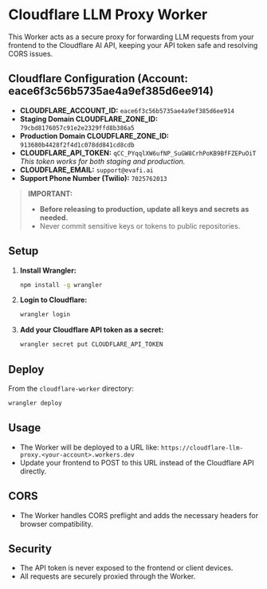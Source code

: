 # Cloudflare LLM Proxy Worker

This Worker acts as a secure proxy for forwarding LLM requests from your frontend to the Cloudflare AI API, keeping your API token safe and resolving CORS issues.

## Cloudflare Configuration (Account: eace6f3c56b5735ae4a9ef385d6ee914)

- **CLOUDFLARE_ACCOUNT_ID:** `eace6f3c56b5735ae4a9ef385d6ee914`
- **Staging Domain CLOUDFLARE_ZONE_ID:** `79cbd8176057c91e2e2329ffd8b386a5`
- **Production Domain CLOUDFLARE_ZONE_ID:** `913680b4428f2f4d1c078dd841cd8cdb`
- **CLOUDFLARE_API_TOKEN:** `qCC_PYqqlXW6ufNP_SuGW8CrhPoKB9BfFZEPuOiT`  
  _This token works for both staging and production._
- **CLOUDFLARE_EMAIL:** `support@evafi.ai`
- **Support Phone Number (Twilio):** `7025762013`

> **IMPORTANT:**
> - **Before releasing to production, update all keys and secrets as needed.**
> - Never commit sensitive keys or tokens to public repositories.

## Setup

1. **Install Wrangler:**
   ```sh
   npm install -g wrangler
   ```
2. **Login to Cloudflare:**
   ```sh
   wrangler login
   ```
3. **Add your Cloudflare API token as a secret:**
   ```sh
   wrangler secret put CLOUDFLARE_API_TOKEN
   ```

## Deploy

From the `cloudflare-worker` directory:
```sh
wrangler deploy
```

## Usage

- The Worker will be deployed to a URL like:
  `https://cloudflare-llm-proxy.<your-account>.workers.dev`
- Update your frontend to POST to this URL instead of the Cloudflare API directly.

## CORS

- The Worker handles CORS preflight and adds the necessary headers for browser compatibility.

## Security

- The API token is never exposed to the frontend or client devices.
- All requests are securely proxied through the Worker. 